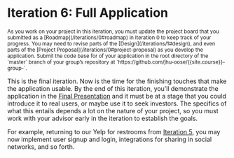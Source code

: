 # Iteration 6: Full Application

<small>
As you work on your project in this iteration, you must update the project board that you submitted as a [Roadmap](/iterations/0#roadmap) in Iteration 0 to keep track of your progress.
</small>

<small>
You may need to revise parts of the [Design](/iterations/1#design), and even parts of the [Project Proposal](/iterations/0#project-proposal) as you develop the application.
</small>

<small>
Submit the code base for of your application in the root directory of the `master` branch of your group’s repository at `https://github.com/jhu-oose/{{site.course}}-group-<identifier>`.
</small>

This is the final iteration. Now is the time for the finishing touches that make the application usable. By the end of this iteration, you’ll demonstrate the application in the [Final Presentation](/group-projects#presentations) and it must be at a stage that you could introduce it to real users, or maybe use it to seek investors. The specifics of what this entails depends a lot on the nature of your project, so you must work with your advisor early in the iteration to establish the goals.

For example, returning to our Yelp for restrooms from [Iteration 5](/iterations/5), you may now implement user signup and login, integrations for sharing in social networks, and so forth.
